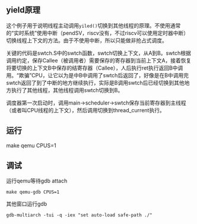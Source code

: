 ## yield原理

这个例子用于说明线程主动调用```yiled()```切换到其他线程的原理。不使用通常的“实时系统”使用中断（pendSV，riscv没有，不过riscv可以使用定时器中断）切换线程上下文的方法。由于不使用中断，所以只能做非抢占式调度。

关键的代码是swtch.S中的swtch函数，swtch切换上下文，从A到B。swtch根据调用约定，保存Callee（被调用者）需要保存的寄存器到当前上下文A，接着恢复将要切换的上下文B中保存的结寄存器（Callee），人后执行ret执行返回B中调用。“欺骗”CPU，让它以为是中B中调用了swtch后返回了，好像是在B中调用完swtch返回了到了中断的地方继续执行，实际是B调用swtch后已经切换到其他地方执行了其他线程，其他线程调用swtch切换到B。

调度器第一次启动时，调用main->scheduler->swtch保存当前寄存器到主线程（或者叫CPU线程的上下文），然后调用切换到thread_current执行。

## 运行
make qemu CPUS=1
## 调试
运行qemu等待gdb attach

    make qemu-gdb CPUS=1

其他窗口运行gdb

    gdb-multiarch -tui -q -iex "set auto-load safe-path ./"